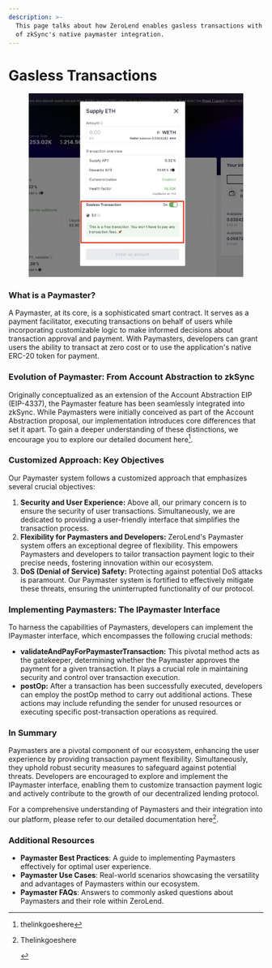 ```yaml
---
description: >-
  This page talks about how ZeroLend enables gasless transactions with the help
  of zkSync's native paymaster integration.
---
```


# Gasless Transactions

<figure><img src="../.gitbook/assets/image (7).png" alt=""><figcaption></figcaption></figure>

### **What is a Paymaster?**

A Paymaster, at its core, is a sophisticated smart contract. It serves as a payment facilitator, executing transactions on behalf of users while incorporating customizable logic to make informed decisions about transaction approval and payment. With Paymasters, developers can grant users the ability to transact at zero cost or to use the application's native ERC-20 token for payment.

### **Evolution of Paymaster: From Account Abstraction to zkSync**

Originally conceptualized as an extension of the Account Abstraction EIP (EIP-4337), the Paymaster feature has been seamlessly integrated into zkSync. While Paymasters were initially conceived as part of the Account Abstraction proposal, our implementation introduces core differences that set it apart. To gain a deeper understanding of these distinctions, we encourage you to explore our detailed document here[^1].

### **Customized Approach: Key Objectives**

Our Paymaster system follows a customized approach that emphasizes several crucial objectives:

1. **Security and User Experience:** Above all, our primary concern is to ensure the security of user transactions. Simultaneously, we are dedicated to providing a user-friendly interface that simplifies the transaction process.
2. **Flexibility for Paymasters and Developers:** ZeroLend's Paymaster system offers an exceptional degree of flexibility. This empowers Paymasters and developers to tailor transaction payment logic to their precise needs, fostering innovation within our ecosystem.
3. **DoS (Denial of Service) Safety:** Protecting against potential DoS attacks is paramount. Our Paymaster system is fortified to effectively mitigate these threats, ensuring the uninterrupted functionality of our protocol.

### **Implementing Paymasters: The IPaymaster Interface**

To harness the capabilities of Paymasters, developers can implement the IPaymaster interface, which encompasses the following crucial methods:

* **validateAndPayForPaymasterTransaction:** This pivotal method acts as the gatekeeper, determining whether the Paymaster approves the payment for a given transaction. It plays a crucial role in maintaining security and control over transaction execution.
* **postOp:** After a transaction has been successfully executed, developers can employ the postOp method to carry out additional actions. These actions may include refunding the sender for unused resources or executing specific post-transaction operations as required.

### **In Summary**

Paymasters are a pivotal component of our ecosystem, enhancing the user experience by providing transaction payment flexibility. Simultaneously, they uphold robust security measures to safeguard against potential threats. Developers are encouraged to explore and implement the IPaymaster interface, enabling them to customize transaction payment logic and actively contribute to the growth of our decentralized lending protocol.

For a comprehensive understanding of Paymasters and their integration into our platform, please refer to our detailed documentation here[^2].

### **Additional Resources**

* **Paymaster Best Practices**: A guide to implementing Paymasters effectively for optimal user experience.
* **Paymaster Use Cases**: Real-world scenarios showcasing the versatility and advantages of Paymasters within our ecosystem.
* **Paymaster FAQs**: Answers to commonly asked questions about Paymasters and their role within ZeroLend.

[^1]: thelinkgoeshere

[^2]: Thelinkgoeshere

    &#x20;&#x20;
